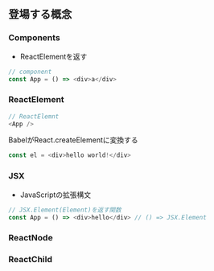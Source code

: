 ## 登場する概念

### Components

- ReactElementを返す

```js
// component
const App = () => <div>a</div>
```

### ReactElement

```js
// ReactElemnt
<App />
```

BabelがReact.createElementに変換する


```js
const el = <div>hello world!</div>
```

### JSX

- JavaScriptの拡張構文

```js
// JSX.Element(Element)を返す関数
const App = () => <div>hello</div> // () => JSX.Element
```


### ReactNode


### ReactChild

